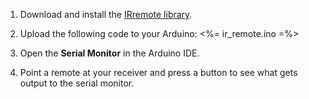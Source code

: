 1.  Download and install the [IRremote library](IRremote.zip).

2.  Upload the following code to your Arduino:
    <%= ir_remote.ino =%>
3.  Open the __Serial Monitor__ in the Arduino IDE.

4.  Point a remote at your receiver and press a button to see what gets output to the serial monitor.
